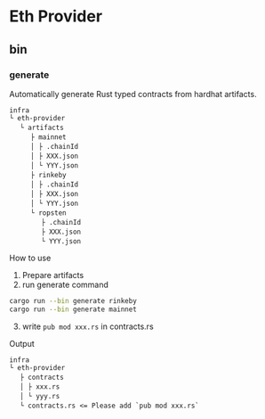 # Eth Provider

## bin

### generate

Automatically generate Rust typed contracts from hardhat artifacts.

```
infra
└ eth-provider
　 └ artifacts
　 　 ├ mainnet
　 　 │ ├ .chainId
　 　 │ ├ XXX.json
　 　 │ └ YYY.json
　 　 ├ rinkeby
　 　 │ ├ .chainId
　 　 │ ├ XXX.json
　 　 │ └ YYY.json
　 　 └ ropsten
　 　 　 ├ .chainId
　 　 　 ├ XXX.json
　 　 　 └ YYY.json
```

How to use
1. Prepare artifacts
2. run generate command
```bash
cargo run --bin generate rinkeby
cargo run --bin generate mainnet
```
3. write `pub mod xxx.rs` in contracts.rs

Output
```
infra
└ eth-provider
　 ├ contracts
　 │ ├ xxx.rs
　 │ └ yyy.rs
　 └ contracts.rs <= Please add `pub mod xxx.rs`
```
